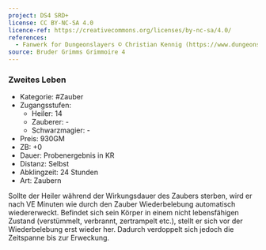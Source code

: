 ```yaml
---
project: DS4 SRD+
license: CC BY-NC-SA 4.0
licence-ref: https://creativecommons.org/licenses/by-nc-sa/4.0/
references: 
  - Fanwerk for Dungeonslayers © Christian Kennig (https://www.dungeonslayers.net/)
source: Bruder Grimms Grimmoire 4
---
```


### Zweites Leben

- Kategorie: #Zauber
- Zugangsstufen:
  - Heiler: 14
  - Zauberer: -
  - Schwarzmagier: -
- Preis: 930GM
- ZB: +0
- Dauer: Probenergebnis in KR
- Distanz: Selbst
- Abklingzeit: 24 Stunden
- Art: Zaubern

Sollte der Heiler während der Wirkungsdauer des Zaubers sterben, wird er nach VE Minuten wie durch den Zauber Wiederbelebung automatisch wiedererweckt. Befindet sich sein Körper in einem nicht lebensfähigen Zustand (verstümmelt, verbrannt, zertrampelt etc.), stellt er sich vor der Wiederbelebung erst wieder her. Dadurch verdoppelt sich jedoch die Zeitspanne bis zur Erweckung.

